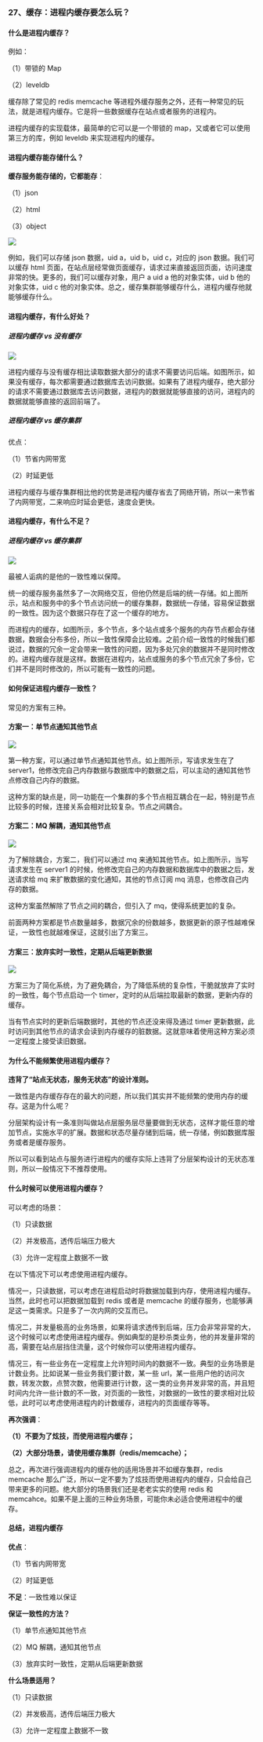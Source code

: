### 27、缓存：进程内缓存要怎么玩？

#### 什么是进程内缓存？

例如：

（1）带锁的 Map

（2）leveldb

缓存除了常见的 redis memcache 等进程外缓存服务之外，还有一种常见的玩法，就是进程内缓存。它是将一些数据缓存在站点或者服务的进程内。

进程内缓存的实现载体，最简单的它可以是一个带锁的 map，又或者它可以使用第三方的库，例如 leveldb 来实现进程内的缓存。

#### 进程内缓存能存储什么？

**缓存服务能存储的，它都能存**：

（1）json

（2）html

（3）object

![](image/ch3-27-进程内缓存能存储什么.png)

例如，我们可以存储 json 数据，uid a，uid b，uid c，对应的 json 数据。我们可以缓存 html 页面，在站点层经常做页面缓存，请求过来直接返回页面，访问速度非常的快。更多的，我们可以缓存对象，用户 a uid a 他的对象实体，uid b 他的对象实体，uid c 他的对象实体。总之，缓存集群能够缓存什么，进程内缓存他就能够缓存什么。

#### 进程内缓存，有什么好处？

##### 进程内缓存 vs 没有缓存

![](image/ch3-27-进程内缓存vs没有缓存好处.png)

进程内缓存与没有缓存相比读取数据大部分的请求不需要访问后端。如图所示，如果没有缓存，每次都需要通过数据库去访问数据。如果有了进程内缓存，绝大部分的请求不需要通过数据库去访问数据，进程内的数据就能够直接的访问，进程内的数据就能够直接的返回前端了。

##### 进程内缓存 vs 缓存集群

优点：

（1）节省内网带宽

（2）时延更低

进程内缓存与缓存集群相比他的优势是进程内缓存省去了网络开销，所以一来节省了内网带宽，二来响应时延会更低，速度会更快。

#### 进程内缓存，有什么不足？

##### 进程内缓存 vs 缓存集群

![](image/ch3-27-进程内缓存vs缓存集群不足.png)

最被人诟病的是他的一致性难以保障。

统一的缓存服务虽然多了一次网络交互，但他仍然是后端的统一存储。如上图所示，站点和服务中的多个节点访问统一的缓存集群，数据统一存储，容易保证数据的一致性。因为这个数据只存在了这一个缓存的地方。

而进程内的缓存，如图所示，多个节点，多个站点或多个服务的内存节点都会存储数据，数据会分布多份，所以一致性保障会比较难。之前介绍一致性的时候我们都说过，数据的冗余一定会带来一致性的问题，因为多处冗余的数据并不是同时修改的。进程内缓存就是这样。数据在进程内，站点或服务的多个节点冗余了多份，它们并不是同时修改的，所以可能有一致性的问题。

#### 如何保证进程内缓存一致性？

常见的方案有三种。

#### 方案一：单节点通知其他节点

![](image/ch3-27-方案一：单节点通知其他节点.png)

第一种方案，可以通过单节点通知其他节点。如上图所示，写请求发生在了 server1，他修改完自己内存数据与数据库中的数据之后，可以主动的通知其他节点修改自己内存的数据。

这种方案的缺点是，同一功能在一个集群的多个节点相互耦合在一起，特别是节点比较多的时候，连接关系会相对比较复杂。节点之间耦合。

#### 方案二：MQ 解耦，通知其他节点

![](image/ch3-27-方案二：MQ解耦，通知其他节点.png)

为了解除耦合，方案二，我们可以通过 mq 来通知其他节点。如上图所示，当写请求发生在 server1 的时候，他修改完自己的内存数据和数据库中的数据之后，发送请求给 mq 来扩散数据的变化通知，其他的节点订阅 mq 消息，也修改自己内存的数据。

这种方案虽然解除了节点之间的耦合，但引入了 mq，使得系统更加的复杂。

前面两种方案都是节点数量越多，数据冗余的份数越多，数据更新的原子性越难保证，一致性也就越难保证，这就引出了方案三。

#### 方案三：放弃实时一致性，定期从后端更新数据

![](image/ch3-27-方案三：放弃实时一致性，定期从后端更新数据.png)

方案三为了简化系统，为了避免耦合，为了降低系统的复杂性，干脆就放弃了实时的一致性，每个节点启动一个 timer，定时的从后端拉取最新的数据，更新内存的缓存。

当有节点实时的更新后端数据时，其他的节点还没来得及通过 timer 更新数据，此时访问到其他节点的请求会读到内存缓存的脏数据。这就意味着使用这种方案必须一定程度上接受读旧数据。

#### 为什么不能频繁使用进程内缓存？

**违背了“站点无状态，服务无状态”的设计准则。**

一致性是内存缓存存在的最大的问题，所以我们其实并不能频繁的使用内存的缓存。这是为什么呢？

分层架构设计有一条准则叫做站点层服务层尽量要做到无状态，这样才能任意的增加节点，实施水平的扩展。数据和状态尽量存储到后端，统一存储，例如数据库服务或者是缓存服务。

所以可以看到站点与服务进行进程内的缓存实际上违背了分层架构设计的无状态准则，所以一般情况下不推荐使用。

#### 什么时候可以使用进程内缓存？

可以考虑的场景：

（1）只读数据

（2）并发极高，透传后端压力极大

（3）允许一定程度上数据不一致

在以下情况下可以考虑使用进程内缓存。

情况一，只读数据，可以考虑在进程启动时将数据加载到内存，使用进程内缓存。当然，此时也可以把数据加载到 redis 或者是 memcache 的缓存服务，也能够满足这一类需求。只是多了一次内网的交互而已。

情况二，并发量极高的业务场景，如果将请求透传到后端，压力会非常非常的大，这个时候可以考虑使用进程内缓存。例如典型的是秒杀类业务，他的并发量非常的高，需要在站点层挡住流量，这个时候你可以使用进程内缓存。

情况三，有一些业务在一定程度上允许短时间内的数据不一致。典型的业务场景是计数业务。比如说某一些业务我们要计数，某一些 url，某一些用户他的访问次数，转发次数，点赞次数，他需要进行计数，这一类的业务并发非常的高，并且短时间内允许一些计数的不一致，对页面的一致性，对数据的一致性的要求相对比较低，此时可以考虑使用进程内的计数缓存，进程内的页面缓存等等。

**再次强调**：

**（1）不要为了炫技，而使用进程内缓存；**

**（2）大部分场景，请使用缓存集群（redis/memcache）；**

总之，再次进行强调进程内的缓存他的适用场景并不如缓存集群，redis memcache 那么广泛，所以一定不要为了炫技而使用进程内的缓存，只会给自己带来更多的问题。绝大部分的场景我们还是老老实实的使用 redis 和 memcahce。如果不是上面的三种业务场景，可能你未必适合使用进程中的缓存。

#### 总结，进程内缓存

**优点**：

（1）节省内网带宽

（2）时延更低

**不足**：一致性难以保证

**保证一致性的方法？**

（1）单节点通知其他节点

（2）MQ 解耦，通知其他节点

（3）放弃实时一致性，定期从后端更新数据

**什么场景适用？**

（1）只读数据

（2）并发极高，透传后端压力极大

（3）允许一定程度上数据不一致